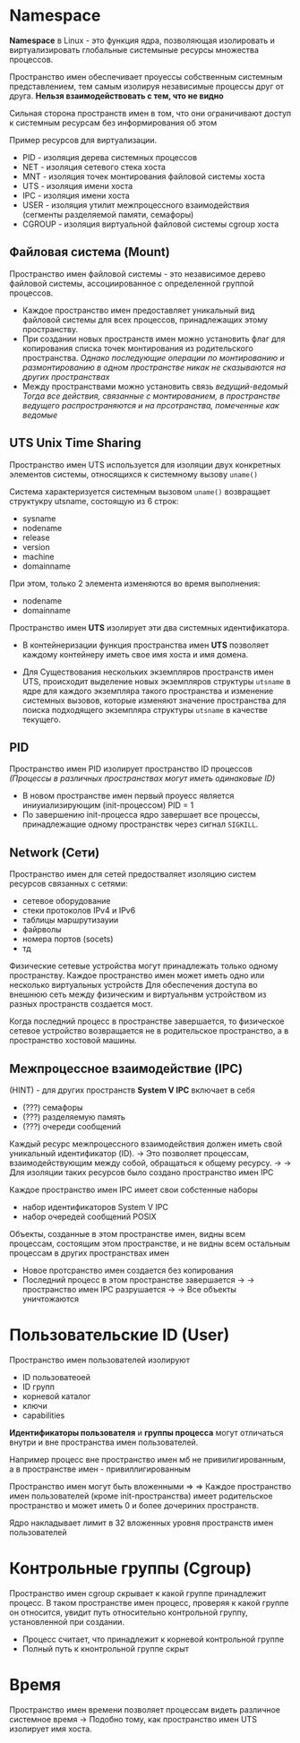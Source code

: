 # Namespace
**Namespace** в Linux - это функция ядра, позволяющая изолировать и виртуализировать глобальные системыные ресурсы множества процессов.

Пространство имен обеспечивает проуессы собственным системным представлением, тем самым изолируя независимые процессы друг от друга. **Нельзя взаимодействовать с тем, что не видно**

Сильная сторона пространств имен в том, что они ограничивают доступ к системным ресурсам без информирования об этом 

Пример ресурсов для виртуализации.
- PID - изоляция дерева системных процессов
- NET - изоляция сетевого стека хоста
- MNT - изоляция точек монтирования файловой системы хоста
- UTS - изоляция имени хоста
- IPC - изоляция имени хоста
- USER - изоляция утилит межпроцессного взаимодействия (сегменты разделяемой памяти, семафоры)
- CGROUP - изоляция виртуальной файловой системы cgroup хоста


## Файловая система (Mount)
Пространство имен файловой системы - это независимое дерево файловой системы, ассоциированное с определенной группой процессов.
- Каждое пространство имен предоставляет уникальный вид файловой системы для всех процессов, принадлежащих этому пространству.
- При создании новых пространств имен можно установить флаг для копирования списка точек монтирования из родительского пространства. 
  *Однако последующие операции по монтированию и размонтированию в одном пространстве никак не сказываются на других пространствах*
- Между пространствами можно установить связь *ведущий-ведомый*   
  *Тогда все действия, связанные с монтированием, в пространстве ведущего распространяются и на прсотранства, помеченные как ведомые*

## UTS Unix Time Sharing
Пространство имен UTS используется для изоляции двух конкретных элементов системы, относящихся к системному вызову `uname()`

Система характеризуется системным вызовом `uname()` 
  возвращает структукру utsname, состоящую из 6 строк:
  - sysname
  - nodename
  - release
  - version
  - machine
  - domainname

При этом, только 2 элемента изменяются во время выполнения:
  - nodename
  - domainname

Пространство имен **UTS**  изолирует эти два системных идентификатора.

- В контейнеризации функция пространства имен **UTS** позволяет каждому контейнеру иметь свое имя хоста и имя домена.

- Для Существования нескольких экземпляров пространств имен UTS, происходит выделение новых экземпляров структуры `utsname` в ядре для каждого экземпляра такого пространства и изменение системных вызовов, которые изменяют значение пространства для поиска подходящего экземпляра структуры `utsname` в качестве текущего.

## PID
Пространство имен PID изолирует пространство ID процессов
*(Процессы в различных пространствах могут иметь одинаковые ID)*
- В новом пространстве имен первый проуесс является иниуиализирующим (init-процессом) PID = 1
- По завершению init-процесса ядро завершает все процессы, принадлежащие одному пространствк через сигнал `SIGKILL`.

## Network (Сети)
Пространство имен для сетей предостваляет изоляцию систем ресурсов связанных с сетями:
- сетевое оборудование
- стеки протоколов IPv4 и IPv6
- таблицы маршрутизауии
- файрволы
- номера портов (socets)
- тд

Физические сетевые устройства могут принадлежать только одному пространству. 
Каждое пространство имен может иметь одно или несколько виртуальных устройств
  Для обеспечения доступа во внешнюю сеть между физическим и виртуальнвм устройством из разных пространств создается мост.

Когда последний процесс в пространстве завершается, то физическое сетевое устройство возвращается не в родительское пространство, а в пространство хостовой машины.

## Межпроцессное взаимодействие (IPC)
(HINT) - для других пространств
**System V IPC** включает в себя
- (???) семафоры
- (???) разделяемую память
- (???) очереди сообщений

Каждый ресурс межпроцессного взаимодействия должен иметь свой уникальный идентификатор (ID).
 -> Это позволяет процессам, взаимодействующим между собой, обращаться к общему ресурсу. ->
 -> Для изоляции таких ресурсов было создано пространство имен IPC

Каждое пространство имен IPC имеет свои собстенные наборы
- набор идентификаторов System V IPC
- набор очередей сообщений POSIX

Объекты, созданные в этом пространстве имен, видны всем процессам, состоящим этом пространстве, и не видны всем остальным процессам в других пространствах имен

- Новое протсранство имен создается без копирования
- Последний процесс в этом пространстве завершается -> 
-> пространство имен IPC разрушается ->
-> Все объекты уничтожаются

# Пользовательские ID (User)
Пространство имен пользователей изолируют 
- ID пользоватеоей 
- ID групп
- корневой каталог
- ключи
- capabilities

**Идентификаторы пользователя** и **группы процесса** могут отличаться внутри и вне пространства имен пользователей.

Например процесс вне пространство имен мб не привилигированным, а в пространстве имен - привиллигированным

Пространство имен могут быть вложенными =>
=> Каждое пространство имен пользователей (кроме init-пространства) имеет родительское пространство и может иметь 0 и более дочериних пространств.

Ядро накладывает лимит в 32 вложенных уровня пространств имен пользователей

# Контрольные группы (Cgroup)
Пространство имен cgroup скрывает к какой группе принадлежит процесс. В таком пространстве имен процесс,  проверяя к какой группе он относится, увидит путь относительно контрольной группу, установленной при создании.

- Процесс считает, что принадлежит к корневой контрольной группе
- Полный путь к кнонтрольной группе скрыт

# Время 
Пространство имен времени позволяет процессам видеть различное системное время
-> Подобно тому, как пространство имен UTS изолирует имя хоста.

